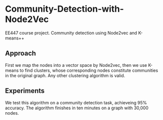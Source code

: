 # Community-Detection-with-Node2Vec
EE447 course project. Community detection using Node2vec and K-means++ 
## Approach
First we map the nodes into a vector space by Node2vec, then we use K-means to find clusters, whose corresponding nodes constitute communities in the original graph.
Any other clustering algorithm is valid.
## Experiments
We test this algorithm on a community detection task, achieveing 95% accuracy. The algorithm finishes in ten minutes on a graph with 30,000 nodes.
